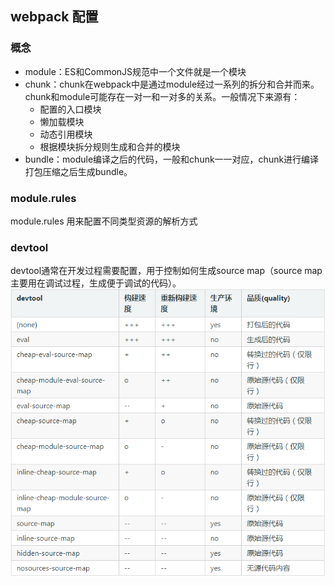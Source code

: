 ## webpack 配置

### 概念
+ module：ES和CommonJS规范中一个文件就是一个模块
+ chunk：chunk在webpack中是通过module经过一系列的拆分和合并而来。chunk和module可能存在一对一和一对多的关系。一般情况下来源有：
    * 配置的入口模块
    * 懒加载模块
    * 动态引用模块
    * 根据模块拆分规则生成和合并的模块
+ bundle：module编译之后的代码，一般和chunk一一对应，chunk进行编译打包压缩之后生成bundle。

### module.rules
module.rules 用来配置不同类型资源的解析方式

### devtool
devtool通常在开发过程需要配置，用于控制如何生成source map（source map主要用在调试过程，生成便于调试的代码）。
![source map取值方式](./img/source-map.png)